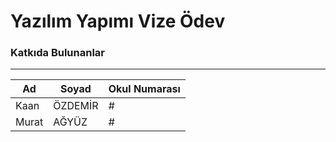 <h1>Yazılım Yapımı Vize Ödev</h1>

<h3>Katkıda Bulunanlar</h3>
<hr>

| Ad     | Soyad |  Okul Numarası |
| ---      | ---       | ---      |
| Kaan | ÖZDEMİR        | #      |
| Murat  | AĞYÜZ        | #     |
